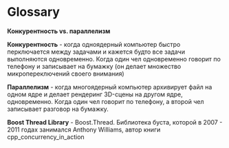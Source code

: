# Glossary

**Конкурентность vs. параллелизм**

**Конкурентность** - когда одноядерный компьютер быстро перключается между задачами и кажется будто все задачи выполняются одновременно. Когда один чел одновременно говорит по телефону и записывает на бумажку (он делает множество микропереключений своего внимания)

**Параллелизм** - когда многоядерный компьютер архивирует файл на одном ядре и делает рендеринг 3D-сцены на другом ядре, одновременно. Когда один чел говорит по телефону, а второй чел записывает разговор на бумажку.

**Boost Thread Library** - Boost.Thread. Библиотека буста, которой в 2007 - 2011 годах занимался Anthony Williams, автор книги cpp_concurrency_in_action
